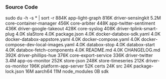 ### Source Code ###
sudo du -h -s * | sort -r
884K	app-light-graph
816K	driver-sensingkit
5.2M	core-container-manager
456K	core-arbiter
448K	app-twitter-sentiment
436K	driver-google-takeout
428K	core-syslog
408K	driver-tplink-smart-plug
4.0K	slaStore
4.0K	package.json
4.0K	docker-databox-sdk.yaml
4.0K	docker-databox-appstore.yaml
4.0K	docker-compose.yaml
4.0K	docker-compose-dev-local-images.yaml
4.0K	databox-stop
4.0K	databox-start
4.0K	databox-fetch-components
4.0K	README.md
4.0K	CHANGELOG.md
392K	driver-phillips-hue
376K	core-export-service
336K	driver-twitter
3.4M	app-os-monitor
252K	store-json
248K	store-timeseries
212K	driver-os-monitor
196K	platform-app-server
 52K	certs
 24K	src
 24K	package-lock.json
 16M	aarch64
 11M	node_modules
  0B	sdk

